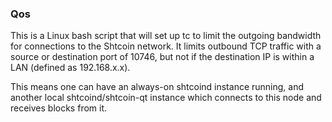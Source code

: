 ### Qos ###

This is a Linux bash script that will set up tc to limit the outgoing bandwidth for connections to the Shtcoin network. It limits outbound TCP traffic with a source or destination port of 10746, but not if the destination IP is within a LAN (defined as 192.168.x.x).

This means one can have an always-on shtcoind instance running, and another local shtcoind/shtcoin-qt instance which connects to this node and receives blocks from it.
